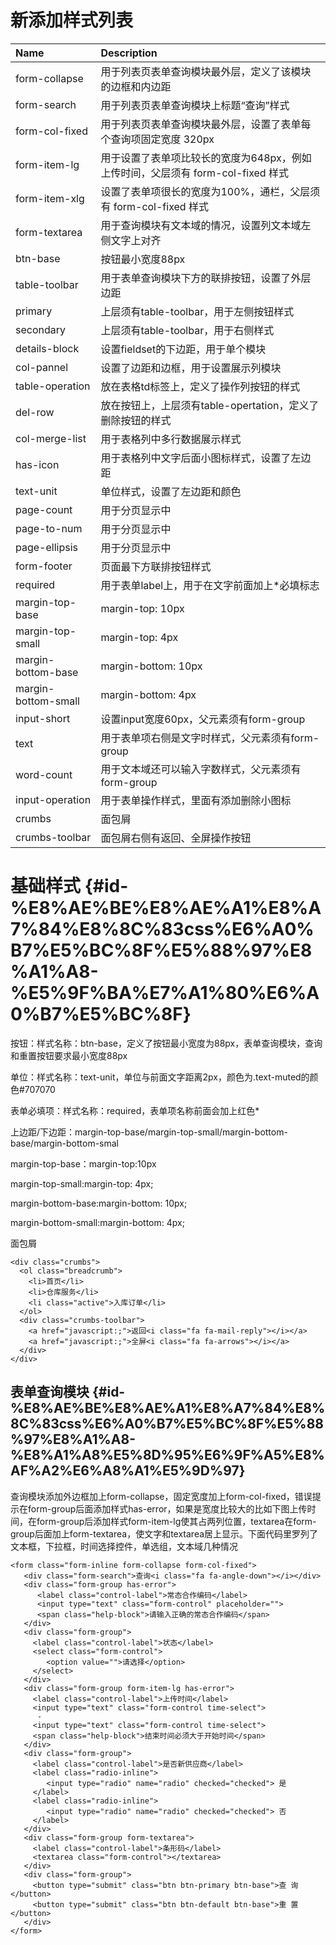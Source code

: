 # 新添加样式列表

| Name | Description |
| :--- | :--- |
| form-collapse | 用于列表页表单查询模块最外层，定义了该模块的边框和内边距 |
| form-search | 用于列表页表单查询模块上标题“查询”样式 |
| form-col-fixed | 用于列表页表单查询模块最外层，设置了表单每个查询项固定宽度 320px |
| form-item-lg | 用于设置了表单项比较长的宽度为648px，例如上传时间，父层须有 form-col-fixed 样式 |
| form-item-xlg | 设置了表单项很长的宽度为100%，通栏，父层须有 form-col-fixed 样式 |
| form-textarea | 用于查询模块有文本域的情况，设置列文本域左侧文字上对齐 |
| btn-base | 按钮最小宽度88px |
| table-toolbar | 用于表单查询模块下方的联排按钮，设置了外层边距 |
| primary | 上层须有table-toolbar，用于左侧按钮样式 |
| secondary | 上层须有table-toolbar，用于右侧样式 |
| details-block | 设置fieldset的下边距，用于单个模块 |
| col-pannel | 设置了边距和边框，用于设置展示列模块 |
| table-operation | 放在表格td标签上，定义了操作列按钮的样式 |
| del-row | 放在按钮上，上层须有table-opertation，定义了删除按钮的样式 |
| col-merge-list | 用于表格列中多行数据展示样式 |
| has-icon | 用于表格列中文字后面小图标样式，设置了左边距 |
| text-unit | 单位样式，设置了左边距和颜色 |
| page-count | 用于分页显示中 |
| page-to-num | 用于分页显示中 |
| page-ellipsis | 用于分页显示中 |
| form-footer | 页面最下方联排按钮样式 |
| required | 用于表单label上，用于在文字前面加上\*必填标志 |
| margin-top-base | margin-top: 10px |
| margin-top-small | margin-top: 4px |
| margin-bottom-base | margin-bottom: 10px |
| margin-bottom-small | margin-bottom: 4px |
| input-short | 设置input宽度60px，父元素须有form-group |
| text | 用于表单项右侧是文字时样式，父元素须有form-group |
| word-count | 用于文本域还可以输入字数样式，父元素须有form-group |
| input-operation | 用于表单操作样式，里面有添加删除小图标 |
| crumbs | 面包屑 |
| crumbs-toolbar | 面包屑右侧有返回、全屏操作按钮 |

# 基础样式 {#id-%E8%AE%BE%E8%AE%A1%E8%A7%84%E8%8C%83css%E6%A0%B7%E5%BC%8F%E5%88%97%E8%A1%A8-%E5%9F%BA%E7%A1%80%E6%A0%B7%E5%BC%8F}

按钮：样式名称：btn-base，定义了按钮最小宽度为88px，表单查询模块，查询和重置按钮要求最小宽度88px

单位：样式名称：text-unit，单位与前面文字距离2px，颜色为.text-muted的颜色\#707070

表单必填项：样式名称：required，表单项名称前面会加上红色\*

上边距/下边距：margin-top-base/margin-top-small/margin-bottom-base/margin-bottom-smal

margin-top-base：margin-top:10px

margin-top-small:margin-top: 4px;

margin-bottom-base:margin-bottom: 10px;

margin-bottom-small:margin-bottom: 4px;

面包屑

```
<div class="crumbs">
  <ol class="breadcrumb">
    <li>首页</li>
    <li>仓库服务</li>
    <li class="active">入库订单</li>
  </ol>
  <div class="crumbs-toolbar">
    <a href="javascript:;">返回<i class="fa fa-mail-reply"></i></a>
    <a href="javascript:;">全屏<i class="fa fa-arrows"></i></a>
  </div>
</div>
```

## 表单查询模块 {#id-%E8%AE%BE%E8%AE%A1%E8%A7%84%E8%8C%83css%E6%A0%B7%E5%BC%8F%E5%88%97%E8%A1%A8-%E8%A1%A8%E5%8D%95%E6%9F%A5%E8%AF%A2%E6%A8%A1%E5%9D%97}

查询模块添加外边框加上form-collapse，固定宽度加上form-col-fixed，错误提示在form-group后面添加样式has-error，如果是宽度比较大的比如下图上传时间，在form-group后添加样式form-item-lg使其占两列位置，textarea在form-group后面加上form-textarea，使文字和textarea居上显示。下面代码里罗列了文本框，下拉框，时间选择控件，单选组，文本域几种情况

```
<form class="form-inline form-collapse form-col-fixed">
   <div class="form-search">查询<i class="fa fa-angle-down"></i></div>
   <div class="form-group has-error">
      <label class="control-label">常态合作编码</label>
      <input type="text" class="form-control" placeholder="">
      <span class="help-block">请输入正确的常态合作编码</span>
   </div>
   <div class="form-group">
     <label class="control-label">状态</label>
     <select class="form-control">
        <option value="">请选择</option>
     </select>
   </div>
   <div class="form-group form-item-lg has-error">
     <label class="control-label">上传时间</label>
     <input type="text" class="form-control time-select">
      -
     <input type="text" class="form-control time-select">
     <span class="help-block">结束时间必须大于开始时间</span>
   </div>
   <div class="form-group">
     <label class="control-label">是否新供应商</label>
     <label class="radio-inline">
        <input type="radio" name="radio" checked="checked"> 是
     </label>
     <label class="radio-inline">
        <input type="radio" name="radio" checked="checked"> 否
     </label>
   </div>
   <div class="form-group form-textarea">
     <label class="control-label">条形码</label>
     <textarea class="form-control"></textarea>
   </div>
   <div class="form-group">
     <button type="submit" class="btn btn-primary btn-base">查 询</button>
     <button type="submit" class="btn btn-default btn-base">重 置</button>
   </div>
</form> 
```



